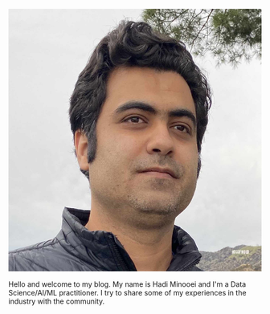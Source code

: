 ![](/images/hadi-minooei.jpg "Hadi Minooei")

Hello and welcome to my blog. My name is Hadi Minooei and I'm a Data Science/AI/ML practitioner. I try to share some of my experiences in the industry with the community.
